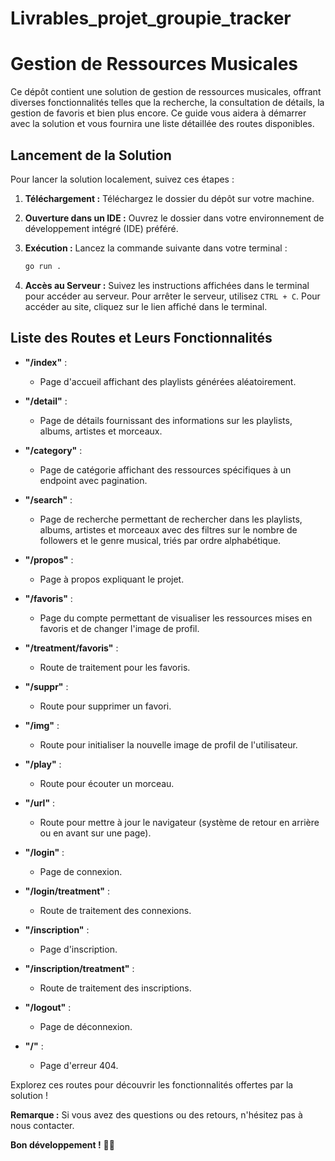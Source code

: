 # Livrables_projet_groupie_tracker
# Gestion de Ressources Musicales

Ce dépôt contient une solution de gestion de ressources musicales, offrant diverses fonctionnalités telles que la recherche, la consultation de détails, la gestion de favoris et bien plus encore. Ce guide vous aidera à démarrer avec la solution et vous fournira une liste détaillée des routes disponibles.

## Lancement de la Solution

Pour lancer la solution localement, suivez ces étapes :

1. **Téléchargement :** Téléchargez le dossier du dépôt sur votre machine.

2. **Ouverture dans un IDE :** Ouvrez le dossier dans votre environnement de développement intégré (IDE) préféré.

3. **Exécution :** Lancez la commande suivante dans votre terminal :

    ```bash
    go run .
    ```

4. **Accès au Serveur :** Suivez les instructions affichées dans le terminal pour accéder au serveur. Pour arrêter le serveur, utilisez `CTRL + C`. Pour accéder au site, cliquez sur le lien affiché dans le terminal.

## Liste des Routes et Leurs Fonctionnalités

- **"/index"** :
  - Page d'accueil affichant des playlists générées aléatoirement.

- **"/detail"** :
  - Page de détails fournissant des informations sur les playlists, albums, artistes et morceaux.

- **"/category"** :
  - Page de catégorie affichant des ressources spécifiques à un endpoint avec pagination.

- **"/search"** :
  - Page de recherche permettant de rechercher dans les playlists, albums, artistes et morceaux avec des filtres sur le nombre de followers et le genre musical, triés par ordre alphabétique.

- **"/propos"** :
  - Page à propos expliquant le projet.

- **"/favoris"** :
  - Page du compte permettant de visualiser les ressources mises en favoris et de changer l'image de profil.

- **"/treatment/favoris"** :
  - Route de traitement pour les favoris.

- **"/suppr"** :
  - Route pour supprimer un favori.

- **"/img"** :
  - Route pour initialiser la nouvelle image de profil de l'utilisateur.

- **"/play"** :
  - Route pour écouter un morceau.

- **"/url"** :
  - Route pour mettre à jour le navigateur (système de retour en arrière ou en avant sur une page).

- **"/login"** :
  - Page de connexion.

- **"/login/treatment"** :
  - Route de traitement des connexions.

- **"/inscription"** :
  - Page d'inscription.

- **"/inscription/treatment"** :
  - Route de traitement des inscriptions.

- **"/logout"** :
  - Page de déconnexion.

- **"/"** :
  - Page d'erreur 404.

Explorez ces routes pour découvrir les fonctionnalités offertes par la solution !

**Remarque :** Si vous avez des questions ou des retours, n'hésitez pas à nous contacter.

**Bon développement !** 🎵🚀

